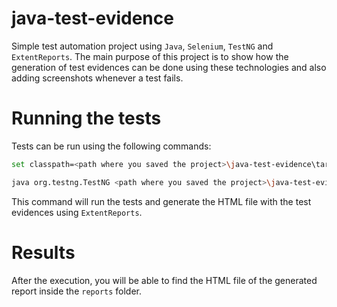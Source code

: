 # java-test-evidence
Simple test automation project using `Java`, `Selenium`, `TestNG` and `ExtentReports`. The main purpose of this project is to show how the generation of test evidences can be done using these technologies and also adding screenshots whenever a test fails.

# Running the tests
Tests can be run using the following commands:
```bash
set classpath=<path where you saved the project>\java-test-evidence\target\test-classes;<path where you saved the project>\java-test-evidence\target\dependency\*
```
```bash
java org.testng.TestNG <path where you saved the project>\java-test-evidence\testng.xml 
```
This command will run the tests and generate the HTML file with the test evidences using `ExtentReports`.

# Results
After the execution, you will be able to find the HTML file of the generated report inside the `reports` folder.